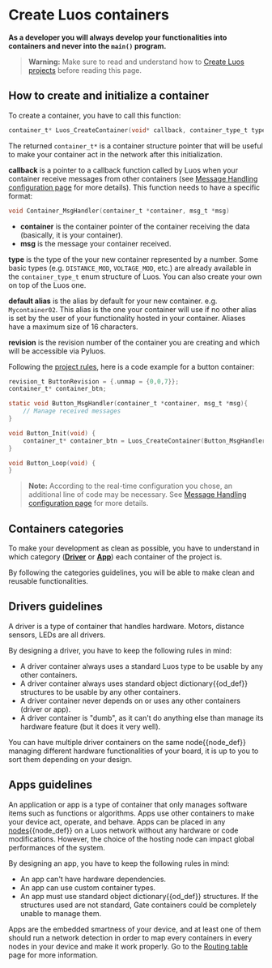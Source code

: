 
# Create Luos containers
**As a developer you will always develop your functionalities into containers and never into the `main()` program.**

> **Warning:** Make sure to read and understand how to [Create Luos projects](./create-project.md) before reading this page.

## How to create and initialize a container

To create a container, you have to call this function:
```c
container_t* Luos_CreateContainer(void* callback, container_type_t type, char* default_alias, revision_t revision);
```

The returned `container_t*` is a container structure pointer that will be useful to make your container act in the network after this initialization.

 **callback** is a pointer to a callback function called by Luos when your container receive messages from other containers (see [Message Handling configuration page](./rt-config.md) for more details).
 This function needs to have a specific format:

 ```c
 void Container_MsgHandler(container_t *container, msg_t *msg)
 ```

 - **container** is the container pointer of the container receiving the data (basically, it is your container).
 - **msg** is the message your container received.

 **type** is the type of the your new container represented by a number. Some basic types (e.g. `DISTANCE_MOD`, `VOLTAGE_MOD`, etc.) are already available in the `container_type_t` enum structure of Luos. You can also create your own on top of the Luos one.

 **default alias** is the alias by default for your new container. e.g. `Mycontainer02`. This alias is the one your container will use if no other alias is set by the user of your functionality hosted in your container. Aliases have a maximum size of 16 characters.

**revision** is the revision number of the container you are creating and which will be accessible via Pyluos.

Following the [project rules](./create-project.html#basic-containers-functions), here is a code example for a button container:

```c
revision_t ButtonRevision = {.unmap = {0,0,7}};
container_t* container_btn;

static void Button_MsgHandler(container_t *container, msg_t *msg){
    // Manage received messages
}

void Button_Init(void) {
    container_t* container_btn = Luos_CreateContainer(Button_MsgHandler, STATE_MOD, "button_mod", ButtonRevision);
}

void Button_Loop(void) {
}
```

> **Note:** According to the real-time configuration you chose, an additional line of code may be necessary. See [Message Handling configuration page](./rt-config.md) for more details.

## Containers categories
To make your development as clean as possible, you have to understand in which category ([**Driver**](#drivers-guidelines) or [**App**](#apps-guidelines)) each container of the project is.

By following the categories guidelines, you will be able to make clean and reusable functionalities.

## Drivers guidelines
A driver is a type of container that handles hardware. Motors, distance sensors, LEDs are all drivers.

By designing a driver, you have to keep the following rules in mind:

 - A driver container always uses a standard Luos type to be usable by any other containers.
 - A driver container always uses standard <span class="cust_tooltip">object dictionary<span class="cust_tooltiptext">{{od_def}}</span></span> structures to be usable by any other containers.
 - A driver container never depends on or uses any other containers (driver or app).
 - A driver container is "dumb", as it can't do anything else than manage its hardware feature (but it does it very well).

 You can have multiple driver containers on the same <span class="cust_tooltip">node<span class="cust_tooltiptext">{{node_def}}</span></span> managing different hardware functionalities of your board, it is up to you to sort them depending on your design.

## Apps guidelines
An application or app is a type of container that only manages software items such as functions or algorithms. Apps use other containers to make your device act, operate, and behave.
Apps can be placed in any <span class="cust_tooltip">[nodes](../../overview/general-basics.html#what-is-a-node)<span class="cust_tooltiptext">{{node_def}}</span></span> on a Luos network without any hardware or code modifications. However, the choice of the hosting node can impact global performances of the system.

By designing an app, you have to keep the following rules in mind:

 - An app can't have hardware dependencies.
 - An app can use custom container types.
 - An app must use standard <span class="cust_tooltip">object dictionary<span class="cust_tooltiptext">{{od_def}}</span></span> structures. If the structures used are not standard, Gate containers could be completely unable to manage them.

Apps are the embedded smartness of your device, and at least one of them should run a network detection in order to map every containers in every nodes in your device and make it work properly. Go to the [Routing table](./routing-table.md) page for more information.
